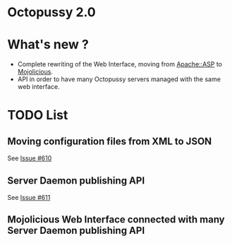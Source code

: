 Octopussy 2.0
=============

# What's new ?

  * Complete rewriting of the Web Interface, moving from [Apache::ASP](https://metacpan.org/pod/Apache::ASP) to [Mojolicious](https://metacpan.org/pod/Mojolicious).
  * API in order to have many Octopussy servers managed with the same web interface.

# TODO List

## Moving configuration files from XML to JSON

See [Issue #610](https://github.com/sebthebert/Octopussy/issues/610)

## Server Daemon publishing API

See [Issue #611](https://github.com/sebthebert/Octopussy/issues/611)

## Mojolicious Web Interface connected with many Server Daemon publishing API


